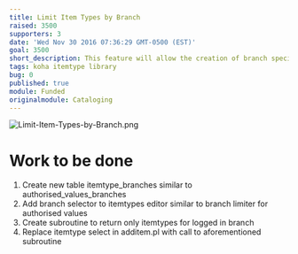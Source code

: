 ```yaml
---
title: Limit Item Types by Branch
raised: 3500
supporters: 3
date: 'Wed Nov 30 2016 07:36:29 GMT-0500 (EST)'
goal: 3500
short_description: This feature will allow the creation of branch specific item types.
tags: koha itemtype library
bug: 0
published: true
module: Funded
originalmodule: Cataloging
---
```

![Limit-Item-Types-by-Branch.png]({{site.baseurl}}/source/images/Limit-Item-Types-by-Branch.png)

# Work to be done
1. Create new table itemtype_branches similar to authorised_values_branches
2. Add branch selector to itemtypes editor similar to branch limiter for authorised values
3. Create subroutine to return only itemtypes for logged in branch
4. Replace itemtype select in additem.pl with call to aforementioned subroutine
